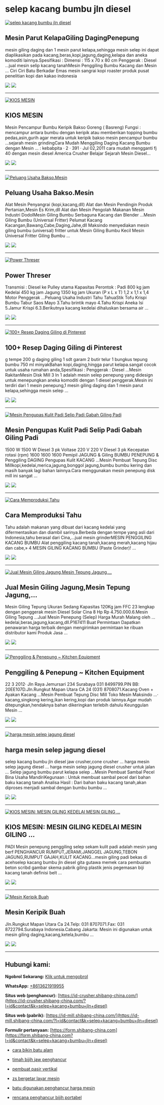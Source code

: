 # selep kacang bumbu jln diesel

<a href="https://swt.shibang-china.com/?l=id&img&k=selep+kacang+bumbu+jln+diesel" target="_blank">![selep kacang bumbu jln diesel](http://static.shibang-china.com/all-800x300/876.jpg)</a>

## Mesin Parut KelapaGiling DagingPenepung
mesin giling daging dan 1 mesin parut kelapa,sehingga mesin selep ini dapat diaplikasikan pada kacang,beras,kopi,jagung,daging,kelapa dan aneka komoditi lainnya.Spesifikasi : Dimensi : 115 x 70 x 80 cm Penggerak : Diesel …jual mesin selip kacang tanahMesin Penggiling Bumbu Kacang dan Mesin … Ciri Ciri Batu Berkadar Emas mesin sangrai kopi roaster produk pusat penelitian kopi dan kakao indonesia


<a href="https://whatsapp.shibangsoft.com/WhatsApp.php" target="_blank" title="WhatsApp">![](http://static.shibang-china.com/icon/whatsapp.png)</a> <a href="https://swt.shibang-china.com/?l=id&icon&k=selep+kacang+bumbu+jln+diesel" target="_blank">![](http://static.shibang-china.com/icon/chat-id.png)</a>

---

<a href="https://swt.shibang-china.com/?l=id&img&k=selep+kacang+bumbu+jln+diesel" target="_blank">![KIOS MESIN](http://static.shibang-china.com/all-800x300/778.jpg)</a>

## KIOS MESIN
Mesin Pencampur Bumbu Keripik Bakso Goreng ( Basreng) Fungsi : mencampur antara bumbu dengan keripik atau memberikan topping bumbu pedas,asin,gurih agar merata untuk keripik bakso mesin pencampur bumbu …sejarah mesin grindingCara Mudah Menggiling Daging Kacang Bumbu dengan Mesin … : kebabpita · 2 · 391 · Jul 02,2011 cara mudah mengganti fj 40 dengan mesin diesel America Crusher Belajar Sejarah Mesin Diesel…


<a href="https://whatsapp.shibangsoft.com/WhatsApp.php" target="_blank" title="WhatsApp">![](http://static.shibang-china.com/icon/whatsapp.png)</a> <a href="https://swt.shibang-china.com/?l=id&icon&k=selep+kacang+bumbu+jln+diesel" target="_blank">![](http://static.shibang-china.com/icon/chat-id.png)</a>

---

<a href="https://swt.shibang-china.com/?l=id&img&k=selep+kacang+bumbu+jln+diesel" target="_blank">![Peluang Usaha Bakso.Mesin](http://static.shibang-china.com/all-800x300/127.jpg)</a>

## Peluang Usaha Bakso.Mesin
Alat Mesin Penyangrai (kopi,kacang,dll) Alat dan Mesin Pendingin Produk Pertanian,Mesin Es Krim,dll Alat dan Mesin Pengolah Makanan Mesin Industri DodolMesin Giling Bumbu Serbaguna Kacang dan Blender …Mesin Giling Bumbu (Universal Fritter) Pelumat Kacang Kacangan,Bawang,Cabe,Daging,Jahe,dll Maksindo menyediakan mesin giling bumbu (universal) fritter untuk Mesin Giling Bumbu Kecil Mesin Universal Fritter Giling Bumbu …


<a href="https://whatsapp.shibangsoft.com/WhatsApp.php" target="_blank" title="WhatsApp">![](http://static.shibang-china.com/icon/whatsapp.png)</a> <a href="https://swt.shibang-china.com/?l=id&icon&k=selep+kacang+bumbu+jln+diesel" target="_blank">![](http://static.shibang-china.com/icon/chat-id.png)</a>

---

<a href="https://swt.shibang-china.com/?l=id&img&k=selep+kacang+bumbu+jln+diesel" target="_blank">![Power Threser](http://static.shibang-china.com/all-800x300/181.jpg)</a>

## Power Threser
Transmisi : Diesel ke Pulley utama Kapasitas Perontok : Padi 800 kg jam Kedelai 450 kg jam Jagung 1350 kg jam Ukuran (P x L x T) 1,2 x 1,1 x 1,4 Motor Penggerak …Peluang Usaha Industri Tahu TahuaStik Tofu Krispi Bumbu Tabur Saos Mayo 3.Tahu brintik mayo 4.Tahu Krispi Aneka Isi 5.Jamur Krispi 6.3.Berikutnya kacang kedelai dihaluskan bersama air …


<a href="https://whatsapp.shibangsoft.com/WhatsApp.php" target="_blank" title="WhatsApp">![](http://static.shibang-china.com/icon/whatsapp.png)</a> <a href="https://swt.shibang-china.com/?l=id&icon&k=selep+kacang+bumbu+jln+diesel" target="_blank">![](http://static.shibang-china.com/icon/chat-id.png)</a>

---

<a href="https://swt.shibang-china.com/?l=id&img&k=selep+kacang+bumbu+jln+diesel" target="_blank">![100+ Resep Daging Giling di Pinterest](http://static.shibang-china.com/all-800x300/956.jpg)</a>

## 100+ Resep Daging Giling di Pinterest
g tempe 200 g daging giling 1 sdt garam 2 butir telur 1 bungkus tepung bumbu 750 ml minyakBahan kopi,daging,hingga parut kelapa.sangat cocok untuk usaha rumahan anda,Spesifikasi : Penggerak : Diesel …Mesin RakitanMesin Disk Mill 3 In 1 adalah mesin selep penepung yang didesign untuk menepungkan aneka komoditi dengan 1 diesel penggerak.Mesin ini terdiri dari 1 mesin penepung,1 mesin giling daging dan 1 mesin parut kelapa,sehingga mesin selep …


<a href="https://whatsapp.shibangsoft.com/WhatsApp.php" target="_blank" title="WhatsApp">![](http://static.shibang-china.com/icon/whatsapp.png)</a> <a href="https://swt.shibang-china.com/?l=id&icon&k=selep+kacang+bumbu+jln+diesel" target="_blank">![](http://static.shibang-china.com/icon/chat-id.png)</a>

---

<a href="https://swt.shibang-china.com/?l=id&img&k=selep+kacang+bumbu+jln+diesel" target="_blank">![Mesin Pengupas Kulit Padi Selip Padi Gabah Giling Padi](http://static.shibang-china.com/all-800x300/406.jpg)</a>

## Mesin Pengupas Kulit Padi Selip Padi Gabah Giling Padi
1500 W 1500 W Diesel 3 pk Voltase 220 V 220 V Diesel 3 pk Kecepatan rotasi (rpm) 1600 1600 1600 Pemipil JAGUNG & Giling BUMBU PENEPUNG & Penggiling DAGING Pengupas Kulit KACANG …Mesin Pembuat Tepung Disc Millkopi,kedelai,merica,jagung,bonggol jagung,bumbu bumbu kering dan masih banyak lagi bahan lainnya.Cara menggunakan mesin penepung disk mill ini sangat …


<a href="https://whatsapp.shibangsoft.com/WhatsApp.php" target="_blank" title="WhatsApp">![](http://static.shibang-china.com/icon/whatsapp.png)</a> <a href="https://swt.shibang-china.com/?l=id&icon&k=selep+kacang+bumbu+jln+diesel" target="_blank">![](http://static.shibang-china.com/icon/chat-id.png)</a>

---

<a href="https://swt.shibang-china.com/?l=id&img&k=selep+kacang+bumbu+jln+diesel" target="_blank">![Cara Memproduksi Tahu](http://static.shibang-china.com/all-800x300/313.jpg)</a>

## Cara Memproduksi Tahu
Tahu adalah makanan yang dibuat dari kacang kedelai yang difermentasikan dan diambil sarinya.Berbeda dengan tempe yang asli dari Indonesia,tahu berasal dari Cina,…jual mesin grinderMESIN PENGGILING KACANG BUMBU Alat penggiling kacang tanah,kacang merah,kacang hijau dan cabe,» 4 MESIN GILING KACANG BUMBU (Paste Grinder)! …


<a href="https://whatsapp.shibangsoft.com/WhatsApp.php" target="_blank" title="WhatsApp">![](http://static.shibang-china.com/icon/whatsapp.png)</a> <a href="https://swt.shibang-china.com/?l=id&icon&k=selep+kacang+bumbu+jln+diesel" target="_blank">![](http://static.shibang-china.com/icon/chat-id.png)</a>

---

<a href="https://swt.shibang-china.com/?l=id&img&k=selep+kacang+bumbu+jln+diesel" target="_blank">![Jual Mesin Giling Jagung,Mesin Tepung Jagung,…](http://static.shibang-china.com/all-800x300/642.jpg)</a>

## Jual Mesin Giling Jagung,Mesin Tepung Jagung,…
Mesin Giling Tepung Ukuran Sedang Kapasitas 120Kg jam FFC 23 lengkap dengan penggerak mesin Diesel Solar Cina 8 Hp Rp 4.750.000.6.Mesin Giling Tepung …Jual Mesin Penepung (Selep) Harga Murah Malang oleh …kedelai,beras,jagung,kacang,dll.P167411 Buat Permintaan Dapatkan penawaran harga terbaik dengan mengirimkan permintaan ke ribuan distributor kami Produk Jasa …


<a href="https://whatsapp.shibangsoft.com/WhatsApp.php" target="_blank" title="WhatsApp">![](http://static.shibang-china.com/icon/whatsapp.png)</a> <a href="https://swt.shibang-china.com/?l=id&icon&k=selep+kacang+bumbu+jln+diesel" target="_blank">![](http://static.shibang-china.com/icon/chat-id.png)</a>

---

<a href="https://swt.shibang-china.com/?l=id&img&k=selep+kacang+bumbu+jln+diesel" target="_blank">![Penggiling & Penepung ~ Kitchen Equipment](http://static.shibang-china.com/all-800x300/158.jpg)</a>

## Penggiling & Penepung ~ Kitchen Equipment
22 3 2012· Jln Raya Jemursari 234 Surabaya 031 8499799.PIN BB: 20EE107D.Jln.Rungkut Mapan Utara CA 24 (031) 8708071.Kacang Oven + Ayakan Kacang …Mesin Pembuat Tepung Disc Mill Toko Mesin Maksindo …· kacang,singkong kering,ikan kering,kopi dan produk lainnya.Agar mudah ditepungkan,hendaknya bahan dikeringkan terlebih dahulu Keunggulan Mesin …


<a href="https://whatsapp.shibangsoft.com/WhatsApp.php" target="_blank" title="WhatsApp">![](http://static.shibang-china.com/icon/whatsapp.png)</a> <a href="https://swt.shibang-china.com/?l=id&icon&k=selep+kacang+bumbu+jln+diesel" target="_blank">![](http://static.shibang-china.com/icon/chat-id.png)</a>

---

<a href="https://swt.shibang-china.com/?l=id&img&k=selep+kacang+bumbu+jln+diesel" target="_blank">![harga mesin selep jagung diesel](http://static.shibang-china.com/all-800x300/793.jpg)</a>

## harga mesin selep jagung diesel
selep kacang bumbu jln diesel jaw crusher,cone crusher … harga mesin selep jagung diesel … harga mesin selep jagung diesel crusher untuk jalan … Selep jagung bumbu parut kelapa selep …Mesin Pembuat Sambal Pecel Bina Usaha MandiriKegunaan : Untuk membuat sambal pecel dari bahan baku kacang tanah Analisa Hasil : Dari bahan baku kacang tanah,akan diproses menjadi sambal dengan bumbu bumbu …


<a href="https://whatsapp.shibangsoft.com/WhatsApp.php" target="_blank" title="WhatsApp">![](http://static.shibang-china.com/icon/whatsapp.png)</a> <a href="https://swt.shibang-china.com/?l=id&icon&k=selep+kacang+bumbu+jln+diesel" target="_blank">![](http://static.shibang-china.com/icon/chat-id.png)</a>

---

<a href="https://swt.shibang-china.com/?l=id&img&k=selep+kacang+bumbu+jln+diesel" target="_blank">![KIOS MESIN: MESIN GILING KEDELAI MESIN GILING …](http://static.shibang-china.com/all-800x300/1466.jpg)</a>

## KIOS MESIN: MESIN GILING KEDELAI MESIN GILING …
PADI Mesin penepung penggiling selep sekam kulit padi adalah mesin yang berf PENGHANCUR RUMPUT,JERAMI,JANGGEL JAGUNG,TEBON JAGUNG,RUMPUT GAJAH,KULIT KACANG…mesin giling padi bekas di acehselep kacang bumbu jln diesel gita gutawa memek cara pembuatan beton scribd gambar skema pabrik giling plastik jenis pegemasan biji kacang tanah definisi belt …


<a href="https://whatsapp.shibangsoft.com/WhatsApp.php" target="_blank" title="WhatsApp">![](http://static.shibang-china.com/icon/whatsapp.png)</a> <a href="https://swt.shibang-china.com/?l=id&icon&k=selep+kacang+bumbu+jln+diesel" target="_blank">![](http://static.shibang-china.com/icon/chat-id.png)</a>

---

<a href="https://swt.shibang-china.com/?l=id&img&k=selep+kacang+bumbu+jln+diesel" target="_blank">![Mesin Keripik Buah](http://static.shibang-china.com/all-800x300/344.jpg)</a>

## Mesin Keripik Buah
Jln.Rungkut Mapan Utara Ca 24.Telp: 031 8707071.Fax: 031 8722794.Surabaya Indonesia.Cabang Jakarta: Mesin ini digunakan untuk mesin giling daging,kacang,ketela,bumbu …

<a href="https://whatsapp.shibangsoft.com/WhatsApp.php" target="_blank" title="WhatsApp">![](http://static.shibang-china.com/icon/whatsapp.png)</a> <a href="https://swt.shibang-china.com/?l=id&icon&k=selep+kacang+bumbu+jln+diesel" target="_blank">![](http://static.shibang-china.com/icon/chat-id.png)</a>

---
## Hubungi kami:

**Ngobrol Sekarang:** [Klik untuk mengobrol](https://swt.shibang-china.com?l=id&contact&k=selep+kacang+bumbu+jln+diesel)

**WhatsApp:**  [+8613621919955](https://whatsapp.shibangsoft.com/WhatsApp.php)

**Situs web (penghancur):** [https://id-crusher.shibang-china.com/](https://id-crusher.shibang-china.com/?l=id&contact&k=selep+kacang+bumbu+jln+diesel)

**Situs web (pabrik):** [https://id-mill.shibang-china.com/](https://id-mill.shibang-china.com/?l=id&contact&k=selep+kacang+bumbu+jln+diesel)

**Formulir pertanyaan:** [https://form.shibang-china.com](https://form.shibang-china.com?l=id&contact&k=selep+kacang+bumbu+jln+diesel)

* [cara bikin batu alam](../34/cara%20bikin%20batu%20alam.md)

* [timah bijih jaw penghancur](../37/timah%20bijih%20jaw%20penghancur.md)

* [pembuat pasir vertikal](../40/pembuat%20pasir%20vertikal.md)

* [zs bergetar layar mesin](../32/zs%20bergetar%20layar%20mesin.md)

* [batu digunakan penghancur harga mesin](../37/batu%20digunakan%20penghancur%20harga%20mesin.md)

* [rencana penghancur bijih portabel](../35/rencana%20penghancur%20bijih%20portabel.md)